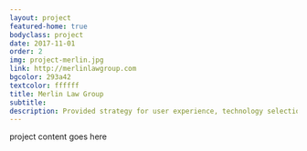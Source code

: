 ```yaml
---
layout: project
featured-home: true
bodyclass: project
date: 2017-11-01
order: 2
img: project-merlin.jpg
link: http://merlinlawgroup.com
bgcolor: 293a42
textcolor: ffffff
title: Merlin Law Group
subtitle: 
description: Provided strategy for user experience, technology selection, and web development for a comprehensive website redesign
---
```


project content goes here